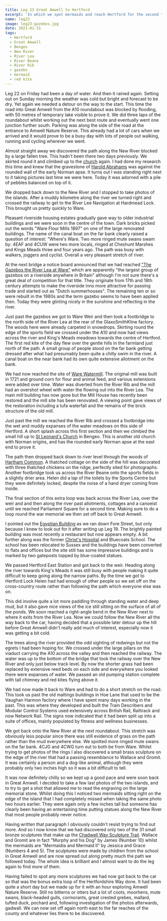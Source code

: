 ```yaml
---
title: Leg 23 Great Amwell to Hertford
excerpt: 'In which we spot mermaids and reach Hertford for the second time'
name: leg23
image: leg23-gazebos.jpg
date: 2021-01-31
tags:
  - Hertford
  - Great Amwell
  - Bengeo
  - New River
  - River Lea
  - River Beane
  - River Rib
  - gazebo
  - mermaid
  - red kite
---
```


Leg 22 on Friday had been a day of water. And then it rained again. Setting out on Sunday morning the weather was cold but bright and forecast to be dry. Yet again we needed a detour on the way to the start. This time the road into Great Amwell from the A10 roundabout was blocked by flooding, with 50 metres of temporary lake visible to prove it. We did three laps of the roundabout whilst working out the next best route and eventually went one junction further south. Parking was along the side of the road at the entrance to Amwell Nature Reserve. This already had a lot of cars when we arrived and it would prove to be a busy day with lots of people out walking, running and cycling wherever we went.

Almost straight away we discovered the path along the New River blocked by a large fallen tree. This hadn't been there two days previously. We skirted round it and climbed up to the [church](https://hertfordshirechurches.weebly.com/great-amwell-church-hertfordshire.html) again. I had done my research this time and knew that the gravestone of [Harold Abrahams](https://www.olympic.org/harold-abrahams) was against the rounded wall of the early Norman apse. It turns out I was standing right next to it taking pictures last time we were here. Today it was adorned with a pile of pebbles balanced on top of it.

We dropped back down to the New River and I stopped to take photos of the islands. After a muddy kilometre along the river we turned right and crossed the railway to get to the River Lee Navigation at Hardmead Lock. This brought us pretty quickly to Ware.

Pleasant riverside housing estates gradually gave way to older industrial buildings and we were soon in the centre of the town. Dark bricks picked out the words "Ware Flour Mills 1897" on one of the large renovated buildings. The name of the canal boat on the far bank clearly raised a question of interest: "Where's Ware. Two more ringed mute swans swam by: 4EAF and 4CUW were two more locals, ringed at Cheshunt Marshes and Kings Meads three and four years ago. The path was busy with walkers, joggers and cyclist. Overall a very pleasant stretch of river.

At the next bridge a notice board announced that we had reached ["The Gazebos the River Lea at Ware"](https://www.hertsmemories.org.uk/content/herts-history/places/rivers-and-canals/the-gazebos-of-ware) which are apparently "the largest group of gazebos on a riverside anywhere in Britain" although I'm not sure there's a great deal of competition for that title. They originate from 17th and 18th century attempts to make the riverside inns more attractive for passing trade and started out as "Dutch summerhouses". The remaining ten or so were rebuilt in the 1980s and the term gazebo seems to have been applied then. Today they were glinting nicely in the sunshine and reflecting in the river.

Just past the gazebos we got to Ware Weir and then took a footbridge to the north side of the River Lea at the rear of the GlaxoSmithKline factory. The woods here were already carpeted in snowdrops. Skirting round the edge of the sports field we crossed under the A10 and now had views across the river and King's Meads meadows towards the centre of Hertford. The first red kite of the day flew over the gentle hills in the farmland just north of the path. A small group of people stood on the far bank getting dressed after what had presumably been quite a chilly swim in the river. A canal boat on the near bank had its own quite extensive allotment on the bank.

We had now reached the site of [Ware Watermill](https://www.watermillware.com/history). The original mill was built in 1721 and ground corn for flour and animal feed, and various extensions were added over time. Water was diverted from the River Rib and the mill had an overshot wheel with water the flowing out into the River Lea. The main mill building has now gone but the Mill House has recently been restored and the mill site has been renovated. A viewing point gave views of the restoration including a tufa waterfall and the remains of the brick structure of the old mill.

Just past the mill we reached the River Rib and crossed a footbridge into the wet and muddy expanses of the water meadows on this side of Hertford. A short splash across this first section and then we climbed the small hill up to [St Leonard's Church](https://hertfordshirechurches.weebly.com/bengeo-church-hertfordshire.html) in Bengeo. This is another old church with Norman origins, and has the rounded early Norman apse at the east end to prove it.

The path then dropped back down to river level through the woods of [Hartham Common](https://www.eastherts.gov.uk/sports-leisure-parks/local-parks-open-spaces-0/parks-open-spaces-hertford/hartham-common-park-play-areas). A thatched cottage on the side of the hill was decorated with three thatched chickens on the ridge, perfectly sited for photographs. Another footbridge took us across the River Beane onto the sports fields in a slightly drier area. Helen did a lap of the toilets by the Sports Centre but they were definitely locked, despite the noise of a hand dryer coming from inside.

The final section of this extra loop was back across the River Lea, over the weir and and then along the river past allotments, cottages and a canoeist until we reached Parliament Square for a second time. Making sure to do a loop round the war memorial we then set off back to Great Amwell.

I pointed out the [Egyptian Building](https://www.ourhertfordandware.org.uk/content/places/hertford-places/the-egyptian-building) as we ran down Fore Street, but only because I knew to look out for it after writing up Leg 19. The brightly painted building was most recently a restaurant but now appears empty. A bit further along was the former [Christ's Hospital](https://www.hertford.net/history/bluecoats.php) and Bluecoats School. The school has been relocated to Sussex and the buildings have been converted to flats and offices but the site still has some impressive buildings and is marked by two gateposts topped by blue-coated statues.

We passed Hertford East Station and got back to the weir. Heading along the river towards King's Meads it was still busy with people making it quite difficult to keep going along the narrow paths. By the time we got to Hertford Lock Helen had had enough of other people so we set off on the cross-country route rather than following the path which everyone else was on.

This did involve quite a lot more paddling through standing water and deep mud, but it also gave nice views of the ice still sitting on the surface of all of the ponds. We soon reached a right-angle bend in the New River next to where it exits from the River Lea. Now we could follow the New River all the way back to the car, having decided that a possible later detour up the hill before Great Amwell didn't really add much of interest, especially now it was getting a bit cold.

The trees along the river provided the odd sighting of redwings but not the egrets I had been hoping for. We crossed under the large pillars on the viaduct carrying the A10 across the valley and then reached the railway. The water was up to the bottom of the bridge that took the railway over the New River and only just below track level. By now the shorter grass had been replaced by extensive reed beds on each side and everywhere you looked there were expanses of water. We passed an old pumping station complete with tall chimney and red kites flying above it.

We had now made it back to Ware and had to do a short stretch on the road. This took us past the old maltings buildings in Hoe Lane that used to be the Vaughan Harmon factory where I have spent many days working in the past. This was where they developed and built the Train Describers and Modular Control Systems used extensively across British Rail, Railtrack and now Network Rail. The signs now indicated that it had been split up into a suite of offices, mainly populated by fitness and wellness businesses.

We got back onto the New River at the next roundabout. This stretch was obviously less popular since there was still evidence of grass on the path rather than the mud everywhere else. We spotted more ringed mute swans on the far bank. 4CJG and 4CWG turn out to both be from Ware. Whilst trying to get photos of the rings I also discovered a small brass sculpture on the edge of the river that had a passing resemblance to Wallace and Gromit. It was certainly a person and a dog-like animal, although they were probably only two inches high so it was a bit difficult to tell.

It was now definitely chilly so we kept up a good pace and were soon back in Great Amwell. I decided to take a few last photos of the two islands, and to try to get a shot that allowed me to read the engraving on the large memorial stone. Whilst doing this I noticed two mermaids sitting right on the edge of the island that I had completely missed when taking the same photo two hours earlier. They were again only a few inches tall but someone has clearly been having an entertaining time putting statues along the New River that most people probably never notice.

Having written that paragraph I obviously couldn't resist trying to find out more. And so I now know that we had discovered only two of the 31 small bronze sculptures that make up the [Chadwell Way Sculpture Trail](https://cdn-eastherts.onwebcurl.com/s3fs-public/documents/Chadwell_Way_Sculpture_Trail.pdf). Wallace and Gromit are in fact "Murphy and his Dog" by James (Number 10) whilst the mermaids are "Mermaidia and Mermaid II" by Jessica and Grace (Numbers 4 and 5). The sculptures were made by children from the school in Great Amwell and are now spread out along pretty much the path we followed today. The whole idea is brilliant and I almost want to do the leg again to find more of them.

Having failed to spot any more sculptures we had now got back to the car so that was the bonus extra loop of the Hertfordshire Way done. It had been quite a short day but we made up for it with an hour exploring Amwell Nature Reserve. Still no bitterns or otters but a lot of coots, moorhens, mute swans, black-headed gulls, cormorants, great crested grebes, mallard, tufted duck, pochard and, following investigation of the photos afterwards, gadwall. We can now set off again north east to the far reaches of the county and whatever lies there to be discovered.
